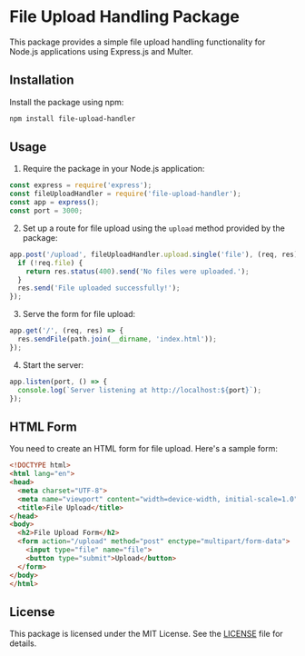 # File Upload Handling Package

This package provides a simple file upload handling functionality for Node.js applications using Express.js and Multer.

## Installation

Install the package using npm:

```bash
npm install file-upload-handler
```

## Usage

1. Require the package in your Node.js application:

```javascript
const express = require('express');
const fileUploadHandler = require('file-upload-handler');
const app = express();
const port = 3000;
```

2. Set up a route for file upload using the `upload` method provided by the package:

```javascript
app.post('/upload', fileUploadHandler.upload.single('file'), (req, res) => {
  if (!req.file) {
    return res.status(400).send('No files were uploaded.');
  }
  res.send('File uploaded successfully!');
});
```

3. Serve the form for file upload:

```javascript
app.get('/', (req, res) => {
  res.sendFile(path.join(__dirname, 'index.html'));
});
```

4. Start the server:

```javascript
app.listen(port, () => {
  console.log(`Server listening at http://localhost:${port}`);
});
```

## HTML Form

You need to create an HTML form for file upload. Here's a sample form:

```html
<!DOCTYPE html>
<html lang="en">
<head>
  <meta charset="UTF-8">
  <meta name="viewport" content="width=device-width, initial-scale=1.0">
  <title>File Upload</title>
</head>
<body>
  <h2>File Upload Form</h2>
  <form action="/upload" method="post" enctype="multipart/form-data">
    <input type="file" name="file">
    <button type="submit">Upload</button>
  </form>
</body>
</html>
```

## License

This package is licensed under the MIT License. See the [LICENSE](LICENSE) file for details.
